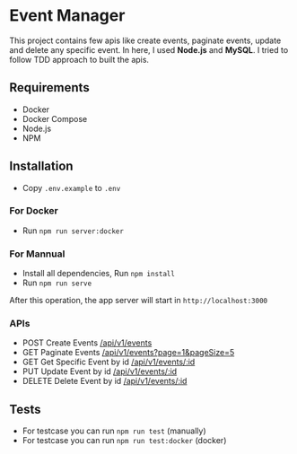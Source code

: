 # Event Manager

This project contains few apis like create events, paginate events, update and delete any specific event. In here, I used **Node.js** and **MySQL**. I tried to follow TDD approach to built the apis. 

## Requirements
- Docker  
- Docker Compose
- Node.js
- NPM

## Installation
- Copy `.env.example` to `.env` 

### For Docker
- Run  `npm run server:docker` 

### For Mannual
- Install all dependencies, Run `npm install` 
- Run `npm run serve`

After this operation, the app server will start in `http://localhost:3000`

### APIs
- POST Create Events [/api/v1/events](http://localhost:3000/api/v1/events)
- GET Paginate Events [/api/v1/events?page=1&pageSize=5](http://localhost:3000/api/v1/events?page=1&pageSize=5)
- GET Get Specific Event by id [/api/v1/events/:id](http://localhost:3000/api/v1/events/:id)
- PUT Update Event by id [/api/v1/events/:id](http://localhost:3000/api/v1/events/:id)
- DELETE Delete Event by id [/api/v1/events/:id](http://localhost:3000/api/v1/events/:id)

## Tests
- For testcase you can run `npm run test` (manually)
- For testcase you can run `npm run test:docker` (docker)



